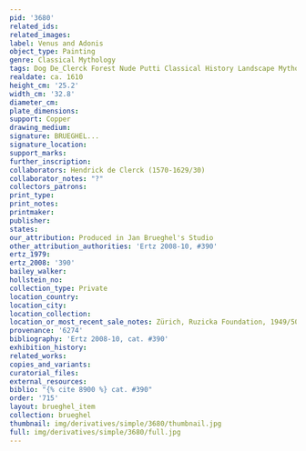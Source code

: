 ```yaml
---
pid: '3680'
related_ids: 
related_images: 
label: Venus and Adonis
object_type: Painting
genre: Classical Mythology
tags: Dog De_Clerck Forest Nude Putti Classical History Landscape Mythological
realdate: ca. 1610
height_cm: '25.2'
width_cm: '32.8'
diameter_cm: 
plate_dimensions: 
support: Copper
drawing_medium: 
signature: BRUEGHEL...
signature_location: 
support_marks: 
further_inscription: 
collaborators: Hendrick de Clerck (1570-1629/30)
collaborator_notes: "?"
collectors_patrons: 
print_type: 
print_notes: 
printmaker: 
publisher: 
states: 
our_attribution: Produced in Jan Brueghel's Studio
other_attribution_authorities: 'Ertz 2008-10, #390'
ertz_1979: 
ertz_2008: '390'
bailey_walker: 
hollstein_no: 
collection_type: Private
location_country: 
location_city: 
location_collection: 
location_or_most_recent_sale_notes: Zürich, Ruzicka Foundation, 1949/50
provenance: '6274'
bibliography: 'Ertz 2008-10, cat. #390'
exhibition_history: 
related_works: 
copies_and_variants: 
curatorial_files: 
external_resources: 
biblio: "{% cite 8900 %} cat. #390"
order: '715'
layout: brueghel_item
collection: brueghel
thumbnail: img/derivatives/simple/3680/thumbnail.jpg
full: img/derivatives/simple/3680/full.jpg
---
```

